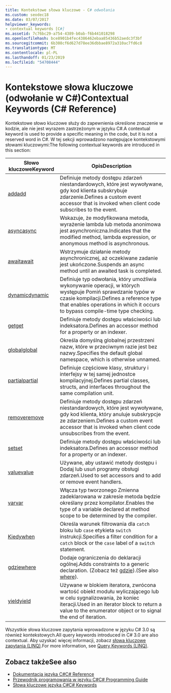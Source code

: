 ```yaml
---
title: Kontekstowe słowa kluczowe - C# odwołania
ms.custom: seodec18
ms.date: 03/07/2017
helpviewer_keywords:
- contextual keywords [C#]
ms.assetid: 7c76bc29-a754-4389-b0ab-f6b441018298
ms.openlocfilehash: bce8901b4fec4386462ebaa85436b52aedc3f3bf
ms.sourcegitcommit: 6b308cf6d627d78ee36dbbae8972a310ac7fd6c8
ms.translationtype: MT
ms.contentlocale: pl-PL
ms.lasthandoff: 01/23/2019
ms.locfileid: "54708444"
---
```

# <a name="contextual-keywords-c-reference"></a><span data-ttu-id="ff6ca-102">Kontekstowe słowa kluczowe (odwołanie w C#)</span><span class="sxs-lookup"><span data-stu-id="ff6ca-102">Contextual Keywords (C# Reference)</span></span>
<span data-ttu-id="ff6ca-103">Kontekstowe słowo kluczowe służy do zapewnienia określone znaczenie w kodzie, ale nie jest wyrazem zastrzeżonym w języku C#.</span><span class="sxs-lookup"><span data-stu-id="ff6ca-103">A contextual keyword is used to provide a specific meaning in the code, but it is not a reserved word in C#.</span></span> <span data-ttu-id="ff6ca-104">W tej sekcji wprowadzono następujące kontekstowymi słowami kluczowymi:</span><span class="sxs-lookup"><span data-stu-id="ff6ca-104">The following contextual keywords are introduced in this section:</span></span>  
  
|<span data-ttu-id="ff6ca-105">Słowo kluczowe</span><span class="sxs-lookup"><span data-stu-id="ff6ca-105">Keyword</span></span>|<span data-ttu-id="ff6ca-106">Opis</span><span class="sxs-lookup"><span data-stu-id="ff6ca-106">Description</span></span>|  
|-------------|-----------------|  
|[<span data-ttu-id="ff6ca-107">add</span><span class="sxs-lookup"><span data-stu-id="ff6ca-107">add</span></span>](../../../csharp/language-reference/keywords/add.md)|<span data-ttu-id="ff6ca-108">Definiuje metody dostępu zdarzeń niestandardowych, które jest wywoływane, gdy kod klienta subskrybuje zdarzenie.</span><span class="sxs-lookup"><span data-stu-id="ff6ca-108">Defines a custom event accessor that is invoked when client code subscribes to the event.</span></span>|  
|[<span data-ttu-id="ff6ca-109">async</span><span class="sxs-lookup"><span data-stu-id="ff6ca-109">async</span></span>](../../../csharp/language-reference/keywords/async.md)|<span data-ttu-id="ff6ca-110">Wskazuje, że modyfikowana metoda, wyrażenie lambda lub metoda anonimowa jest asynchroniczna.</span><span class="sxs-lookup"><span data-stu-id="ff6ca-110">Indicates that the modified method, lambda expression, or anonymous method is asynchronous.</span></span>|  
|[<span data-ttu-id="ff6ca-111">await</span><span class="sxs-lookup"><span data-stu-id="ff6ca-111">await</span></span>](../../../csharp/language-reference/keywords/await.md)|<span data-ttu-id="ff6ca-112">Wstrzymuje działanie metody asynchronicznej, aż oczekiwane zadanie jest ukończone.</span><span class="sxs-lookup"><span data-stu-id="ff6ca-112">Suspends an async method until an awaited task is completed.</span></span>|  
|[<span data-ttu-id="ff6ca-113">dynamic</span><span class="sxs-lookup"><span data-stu-id="ff6ca-113">dynamic</span></span>](../../../csharp/language-reference/keywords/dynamic.md)|<span data-ttu-id="ff6ca-114">Definiuje typ odwołania, który umożliwia wykonywanie operacji, w których występuje Pomiń sprawdzanie typów w czasie kompilacji.</span><span class="sxs-lookup"><span data-stu-id="ff6ca-114">Defines a reference type that enables operations in which it occurs to bypass compile-time type checking.</span></span>|  
|[<span data-ttu-id="ff6ca-115">get</span><span class="sxs-lookup"><span data-stu-id="ff6ca-115">get</span></span>](../../../csharp/language-reference/keywords/get.md)|<span data-ttu-id="ff6ca-116">Definiuje metody dostępu właściwości lub indeksatora.</span><span class="sxs-lookup"><span data-stu-id="ff6ca-116">Defines an accessor method for a property or an indexer.</span></span>|  
|[<span data-ttu-id="ff6ca-117">global</span><span class="sxs-lookup"><span data-stu-id="ff6ca-117">global</span></span>](../../../csharp/language-reference/keywords/global.md)|<span data-ttu-id="ff6ca-118">Określa domyślną globalnej przestrzeni nazw, które w przeciwnym razie jest bez nazwy.</span><span class="sxs-lookup"><span data-stu-id="ff6ca-118">Specifies the default global namespace, which is otherwise unnamed.</span></span>|  
|[<span data-ttu-id="ff6ca-119">partial</span><span class="sxs-lookup"><span data-stu-id="ff6ca-119">partial</span></span>](../../../csharp/language-reference/keywords/partial-type.md)|<span data-ttu-id="ff6ca-120">Definiuje częściowe klasy, struktury i interfejsy w tej samej jednostce kompilacyjnej.</span><span class="sxs-lookup"><span data-stu-id="ff6ca-120">Defines partial classes, structs, and interfaces throughout the same compilation unit.</span></span>|  
|[<span data-ttu-id="ff6ca-121">remove</span><span class="sxs-lookup"><span data-stu-id="ff6ca-121">remove</span></span>](../../../csharp/language-reference/keywords/remove.md)|<span data-ttu-id="ff6ca-122">Definiuje metody dostępu zdarzeń niestandardowych, które jest wywoływane, gdy kod klienta, który anuluje subskrypcje ze zdarzeniem.</span><span class="sxs-lookup"><span data-stu-id="ff6ca-122">Defines a custom event accessor that is invoked when client code unsubscribes from the event.</span></span>|  
|[<span data-ttu-id="ff6ca-123">set</span><span class="sxs-lookup"><span data-stu-id="ff6ca-123">set</span></span>](../../../csharp/language-reference/keywords/set.md)|<span data-ttu-id="ff6ca-124">Definiuje metody dostępu właściwości lub indeksatora.</span><span class="sxs-lookup"><span data-stu-id="ff6ca-124">Defines an accessor method for a property or an indexer.</span></span>|  
|[<span data-ttu-id="ff6ca-125">value</span><span class="sxs-lookup"><span data-stu-id="ff6ca-125">value</span></span>](../../../csharp/language-reference/keywords/value.md)|<span data-ttu-id="ff6ca-126">Używane, aby ustawić metody dostępu i Dodaj lub usuń programy obsługi zdarzeń.</span><span class="sxs-lookup"><span data-stu-id="ff6ca-126">Used to set accessors and to add or remove event handlers.</span></span>|  
|[<span data-ttu-id="ff6ca-127">var</span><span class="sxs-lookup"><span data-stu-id="ff6ca-127">var</span></span>](../../../csharp/language-reference/keywords/var.md)|<span data-ttu-id="ff6ca-128">Włącza typ tworzonego Zmienna zadeklarowana w zakresie metoda będzie określany przez kompilator.</span><span class="sxs-lookup"><span data-stu-id="ff6ca-128">Enables the type of a variable declared at method scope to be determined by the compiler.</span></span>|  
|[<span data-ttu-id="ff6ca-129">Kiedy</span><span class="sxs-lookup"><span data-stu-id="ff6ca-129">when</span></span>](when.md)|<span data-ttu-id="ff6ca-130">Określa warunek filtrowania dla `catch` bloku lub `case` etykieta `switch` instrukcji.</span><span class="sxs-lookup"><span data-stu-id="ff6ca-130">Specifies a filter condition for a `catch` block or the `case` label of a `switch` statement.</span></span>|
|[<span data-ttu-id="ff6ca-131">gdzie</span><span class="sxs-lookup"><span data-stu-id="ff6ca-131">where</span></span>](../../../csharp/language-reference/keywords/where-generic-type-constraint.md)|<span data-ttu-id="ff6ca-132">Dodaje ograniczenia do deklaracji ogólnej.</span><span class="sxs-lookup"><span data-stu-id="ff6ca-132">Adds constraints to a generic declaration.</span></span> <span data-ttu-id="ff6ca-133">(Zobacz też [gdzie](../../../csharp/language-reference/keywords/where-clause.md)).</span><span class="sxs-lookup"><span data-stu-id="ff6ca-133">(See also [where](../../../csharp/language-reference/keywords/where-clause.md)).</span></span>|  
|[<span data-ttu-id="ff6ca-134">yield</span><span class="sxs-lookup"><span data-stu-id="ff6ca-134">yield</span></span>](../../../csharp/language-reference/keywords/yield.md)|<span data-ttu-id="ff6ca-135">Używane w blokiem iteratora, zwrócona wartość obiekt modułu wyliczającego lub w celu sygnalizowania, że koniec iteracji.</span><span class="sxs-lookup"><span data-stu-id="ff6ca-135">Used in an iterator block to return a value to the enumerator object or to signal the end of iteration.</span></span>|  
  
 <span data-ttu-id="ff6ca-136">Wszystkie słowa kluczowe zapytania wprowadzone w języku C# 3.0 są również kontekstowych.</span><span class="sxs-lookup"><span data-stu-id="ff6ca-136">All query keywords introduced in C# 3.0 are also contextual.</span></span> <span data-ttu-id="ff6ca-137">Aby uzyskać więcej informacji, zobacz [słowa kluczowe zapytania (LINQ)](../../../csharp/language-reference/keywords/query-keywords.md).</span><span class="sxs-lookup"><span data-stu-id="ff6ca-137">For more information, see [Query Keywords (LINQ)](../../../csharp/language-reference/keywords/query-keywords.md).</span></span>  
  
## <a name="see-also"></a><span data-ttu-id="ff6ca-138">Zobacz także</span><span class="sxs-lookup"><span data-stu-id="ff6ca-138">See also</span></span>

- [<span data-ttu-id="ff6ca-139">Dokumentacja języka C#</span><span class="sxs-lookup"><span data-stu-id="ff6ca-139">C# Reference</span></span>](../../../csharp/language-reference/index.md)
- [<span data-ttu-id="ff6ca-140">Przewodnik programowania w języku C#</span><span class="sxs-lookup"><span data-stu-id="ff6ca-140">C# Programming Guide</span></span>](../../../csharp/programming-guide/index.md)
- [<span data-ttu-id="ff6ca-141">Słowa kluczowe języka C#</span><span class="sxs-lookup"><span data-stu-id="ff6ca-141">C# Keywords</span></span>](../../../csharp/language-reference/keywords/index.md)

